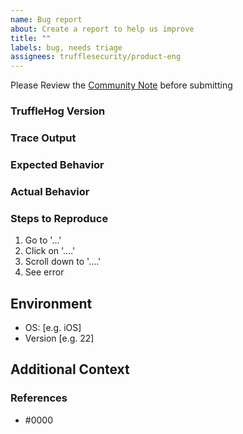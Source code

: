 ```yaml
---
name: Bug report
about: Create a report to help us improve
title: ""
labels: bug, needs triage
assignees: trufflesecurity/product-eng
---
```


Please Review the [Community Note](../community_note.md) before submitting

### TruffleHog Version
<!--- Please run `trufflehog --version` to show the version. If you are not running the latest version, please upgrade because your issue may have already been fixed. --->

### Trace Output

<!---
Please provide a link to a GitHub Gist containing the complete debug output. Please do NOT paste the debug output in the issue; just paste a link to the Gist.

To obtain the trace output, run trufflehog with the --trace flag.
--->

### Expected Behavior

<!--- What should have happened? --->

### Actual Behavior

<!--- What actually happened? --->

### Steps to Reproduce

<!--- Please list the steps required to reproduce the issue. --->
 1. Go to '...'
 2. Click on '....'
 3. Scroll down to '....'
 4. See error

## Environment
 * OS: [e.g. iOS]
 * Version [e.g. 22]

## Additional Context
<!--- Add any other context about the problem here. --->

### References

<!---
Information about referencing Github Issues: https://help.github.com/articles/basic-writing-and-formatting-syntax/#referencing-issues-and-pull-requests

Are there any other GitHub issues (open or closed) or pull requests that should be linked here? Vendor documentation? For example:
--->

* #0000

